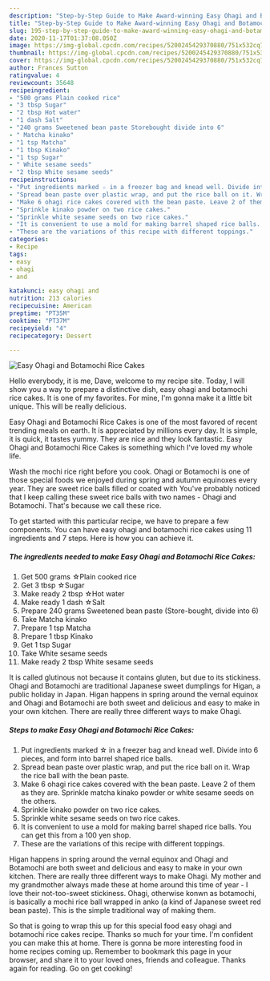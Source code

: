 ```yaml
---
description: "Step-by-Step Guide to Make Award-winning Easy Ohagi and Botamochi Rice Cakes"
title: "Step-by-Step Guide to Make Award-winning Easy Ohagi and Botamochi Rice Cakes"
slug: 195-step-by-step-guide-to-make-award-winning-easy-ohagi-and-botamochi-rice-cakes
date: 2020-11-17T01:37:08.050Z
image: https://img-global.cpcdn.com/recipes/5200245429370880/751x532cq70/easy-ohagi-and-botamochi-rice-cakes-recipe-main-photo.jpg
thumbnail: https://img-global.cpcdn.com/recipes/5200245429370880/751x532cq70/easy-ohagi-and-botamochi-rice-cakes-recipe-main-photo.jpg
cover: https://img-global.cpcdn.com/recipes/5200245429370880/751x532cq70/easy-ohagi-and-botamochi-rice-cakes-recipe-main-photo.jpg
author: Frances Sutton
ratingvalue: 4
reviewcount: 35648
recipeingredient:
- "500 grams Plain cooked rice"
- "3 tbsp Sugar"
- "2 tbsp Hot water"
- "1 dash Salt"
- "240 grams Sweetened bean paste Storebought divide into 6"
- " Matcha kinako"
- "1 tsp Matcha"
- "1 tbsp Kinako"
- "1 tsp Sugar"
- " White sesame seeds"
- "2 tbsp White sesame seeds"
recipeinstructions:
- "Put ingredients marked ☆ in a freezer bag and knead well. Divide into 6 pieces, and form into barrel shaped rice balls."
- "Spread bean paste over plastic wrap, and put the rice ball on it. Wrap the rice ball with the bean paste."
- "Make 6 ohagi rice cakes covered with the bean paste. Leave 2 of them as they are. Sprinkle matcha kinako powder or white sesame seeds on the others."
- "Sprinkle kinako powder on two rice cakes."
- "Sprinkle white sesame seeds on two rice cakes."
- "It is convenient to use a mold for making barrel shaped rice balls. You can get this from a 100 yen shop."
- "These are the variations of this recipe with different toppings."
categories:
- Recipe
tags:
- easy
- ohagi
- and

katakunci: easy ohagi and 
nutrition: 213 calories
recipecuisine: American
preptime: "PT35M"
cooktime: "PT37M"
recipeyield: "4"
recipecategory: Dessert

---
```



![Easy Ohagi and Botamochi Rice Cakes](https://img-global.cpcdn.com/recipes/5200245429370880/751x532cq70/easy-ohagi-and-botamochi-rice-cakes-recipe-main-photo.jpg)

Hello everybody, it is me, Dave, welcome to my recipe site. Today, I will show you a way to prepare a distinctive dish, easy ohagi and botamochi rice cakes. It is one of my favorites. For mine, I'm gonna make it a little bit unique. This will be really delicious.

Easy Ohagi and Botamochi Rice Cakes is one of the most favored of recent trending meals on earth. It is appreciated by millions every day. It is simple, it is quick, it tastes yummy. They are nice and they look fantastic. Easy Ohagi and Botamochi Rice Cakes is something which I've loved my whole life.

Wash the mochi rice right before you cook. Ohagi or Botamochi is one of those special foods we enjoyed during spring and autumn equinoxes every year. They are sweet rice balls filled or coated with You&#39;ve probably noticed that I keep calling these sweet rice balls with two names - Ohagi and Botamochi. That&#39;s because we call these rice.


To get started with this particular recipe, we have to prepare a few components. You can have easy ohagi and botamochi rice cakes using 11 ingredients and 7 steps. Here is how you can achieve it.

<!--inarticleads1-->

##### The ingredients needed to make Easy Ohagi and Botamochi Rice Cakes:

1. Get 500 grams ☆Plain cooked rice
1. Get 3 tbsp ☆Sugar
1. Make ready 2 tbsp ☆Hot water
1. Make ready 1 dash ☆Salt
1. Prepare 240 grams Sweetened bean paste (Store-bought, divide into 6)
1. Take  Matcha kinako
1. Prepare 1 tsp Matcha
1. Prepare 1 tbsp Kinako
1. Get 1 tsp Sugar
1. Take  White sesame seeds
1. Make ready 2 tbsp White sesame seeds


It is called glutinous not because it contains gluten, but due to its stickiness. Ohagi and Botamochi are traditional Japanese sweet dumplings for Higan, a public holiday in Japan. Higan happens in spring around the vernal equinox and Ohagi and Botamochi are both sweet and delicious and easy to make in your own kitchen. There are really three different ways to make Ohagi. 

<!--inarticleads2-->

##### Steps to make Easy Ohagi and Botamochi Rice Cakes:

1. Put ingredients marked ☆ in a freezer bag and knead well. Divide into 6 pieces, and form into barrel shaped rice balls.
1. Spread bean paste over plastic wrap, and put the rice ball on it. Wrap the rice ball with the bean paste.
1. Make 6 ohagi rice cakes covered with the bean paste. Leave 2 of them as they are. Sprinkle matcha kinako powder or white sesame seeds on the others.
1. Sprinkle kinako powder on two rice cakes.
1. Sprinkle white sesame seeds on two rice cakes.
1. It is convenient to use a mold for making barrel shaped rice balls. You can get this from a 100 yen shop.
1. These are the variations of this recipe with different toppings.


Higan happens in spring around the vernal equinox and Ohagi and Botamochi are both sweet and delicious and easy to make in your own kitchen. There are really three different ways to make Ohagi. My mother and my grandmother always made these at home around this time of year - I love their not-too-sweet stickiness. Ohagi, otherwise konwn as botamochi, is basically a mochi rice ball wrapped in anko (a kind of Japanese sweet red bean paste). This is the simple traditional way of making them. 

So that is going to wrap this up for this special food easy ohagi and botamochi rice cakes recipe. Thanks so much for your time. I'm confident you can make this at home. There is gonna be more interesting food in home recipes coming up. Remember to bookmark this page in your browser, and share it to your loved ones, friends and colleague. Thanks again for reading. Go on get cooking!

